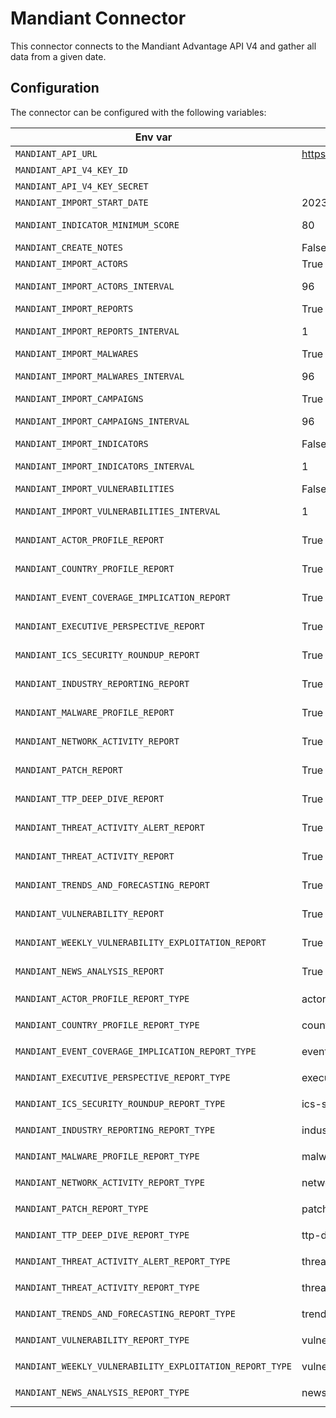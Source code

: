 # Mandiant Connector

This connector connects to the Mandiant Advantage API V4 and gather all data from a given date.

## Configuration

The connector can be configured with the following variables:

| Env var | Default | Description |
| - | - | - |
| `MANDIANT_API_URL` | https://api.intelligence.mandiant.com | URL for the Mandiant API |
| `MANDIANT_API_V4_KEY_ID` | | Mandiant API Key ID |
| `MANDIANT_API_V4_KEY_SECRET` | | Mandiant API Key Secret |
| `MANDIANT_IMPORT_START_DATE` | 2023-01-01 | Date to start collect data |
| `MANDIANT_INDICATOR_MINIMUM_SCORE` | 80 | Minimum score (based on mscore) that an indicator must have to be processed |
| `MANDIANT_CREATE_NOTES` | False | Create notes |
| `MANDIANT_IMPORT_ACTORS` | True | Enable to collect actors |
| `MANDIANT_IMPORT_ACTORS_INTERVAL` | 96 | Interval in hours to check and collect new actors |
| `MANDIANT_IMPORT_REPORTS` | True | Enable to collect reports |
| `MANDIANT_IMPORT_REPORTS_INTERVAL` | 1 | Interval in hours to check and collect new reports |
| `MANDIANT_IMPORT_MALWARES` | True | Enable to collect malwares |
| `MANDIANT_IMPORT_MALWARES_INTERVAL` | 96 | Interval in hours to check and collect new malwares |
| `MANDIANT_IMPORT_CAMPAIGNS` | True | Enable to collect campaigns |
| `MANDIANT_IMPORT_CAMPAIGNS_INTERVAL` | 96 | Interval in hours to check and collect new campaigns |
| `MANDIANT_IMPORT_INDICATORS` | False | Enable to collect indicators |
| `MANDIANT_IMPORT_INDICATORS_INTERVAL` | 1 | Interval in hours to check and collect new indicators |
| `MANDIANT_IMPORT_VULNERABILITIES` | False | Enable to collect vulnerabilities |
| `MANDIANT_IMPORT_VULNERABILITIES_INTERVAL` | 1 | Interval in hours to check and collect new vulnerabilities |
| `MANDIANT_ACTOR_PROFILE_REPORT` | True | Enable to collect report type actor profile |
| `MANDIANT_COUNTRY_PROFILE_REPORT` | True | Enable to collect report type country_profile |
| `MANDIANT_EVENT_COVERAGE_IMPLICATION_REPORT` | True | Enable to collect report type event_coverage_implication |
| `MANDIANT_EXECUTIVE_PERSPECTIVE_REPORT` | True | Enable to collect report type executive_perspective |
| `MANDIANT_ICS_SECURITY_ROUNDUP_REPORT` | True | Enable to collect report type ics_security_roundup |
| `MANDIANT_INDUSTRY_REPORTING_REPORT` | True | Enable to collect report type industry_reporting |
| `MANDIANT_MALWARE_PROFILE_REPORT` | True | Enable to collect report type malware_profile |
| `MANDIANT_NETWORK_ACTIVITY_REPORT` | True | Enable to collect report type network_activity_reports |
| `MANDIANT_PATCH_REPORT` | True | Enable to collect report type patch_report |
| `MANDIANT_TTP_DEEP_DIVE_REPORT` | True | Enable to collect report type ttp_deep_dive |
| `MANDIANT_THREAT_ACTIVITY_ALERT_REPORT` | True | Enable to collect report type threat_activity_alert |
| `MANDIANT_THREAT_ACTIVITY_REPORT` | True | Enable to collect report type threat_activity_report |
| `MANDIANT_TRENDS_AND_FORECASTING_REPORT` | True | Enable to collect report type trends_and_forecasting |
| `MANDIANT_VULNERABILITY_REPORT` | True | Enable to collect report type vulnerability_report |
| `MANDIANT_WEEKLY_VULNERABILITY_EXPLOITATION_REPORT` | True | Enable to collect report type weekly_vulnerability_exploitation_report |
| `MANDIANT_NEWS_ANALYSIS_REPORT` | True | Enable to collect report type news_analysis |
| `MANDIANT_ACTOR_PROFILE_REPORT_TYPE` | actor-profile | Report type on vocabulary `report_types_ov` |
| `MANDIANT_COUNTRY_PROFILE_REPORT_TYPE` | country-profile | Report type on vocabulary `report_types_ov` |
| `MANDIANT_EVENT_COVERAGE_IMPLICATION_REPORT_TYPE` | event-coverage | Report type on vocabulary `report_types_ov` |
| `MANDIANT_EXECUTIVE_PERSPECTIVE_REPORT_TYPE` | executive-perspective | Report type on vocabulary `report_types_ov` |
| `MANDIANT_ICS_SECURITY_ROUNDUP_REPORT_TYPE` | ics-security-roundup | Report type on vocabulary `report_types_ov` |
| `MANDIANT_INDUSTRY_REPORTING_REPORT_TYPE` | industry | Report type on vocabulary `report_types_ov` |
| `MANDIANT_MALWARE_PROFILE_REPORT_TYPE` | malware-profile | Report type on vocabulary `report_types_ov` |
| `MANDIANT_NETWORK_ACTIVITY_REPORT_TYPE` | network-activity | Report type on vocabulary `report_types_ov` |
| `MANDIANT_PATCH_REPORT_TYPE` | patch | Report type on vocabulary `report_types_ov` |
| `MANDIANT_TTP_DEEP_DIVE_REPORT_TYPE` | ttp-deep-dive | Report type on vocabulary `report_types_ov` |
| `MANDIANT_THREAT_ACTIVITY_ALERT_REPORT_TYPE` | threat-alert | Report type on vocabulary `report_types_ov` |
| `MANDIANT_THREAT_ACTIVITY_REPORT_TYPE` | threat-activity | Report type on vocabulary `report_types_ov` |
| `MANDIANT_TRENDS_AND_FORECASTING_REPORT_TYPE` | trends-forecasting | Report type on vocabulary `report_types_ov` |
| `MANDIANT_VULNERABILITY_REPORT_TYPE` | vulnerability | Report type on vocabulary `report_types_ov` |
| `MANDIANT_WEEKLY_VULNERABILITY_EXPLOITATION_REPORT_TYPE` | vulnerability-exploitation | Report type on vocabulary `report_types_ov` |
| `MANDIANT_NEWS_ANALYSIS_REPORT_TYPE` | news-analysis | Report type on vocabulary `report_types_ov` |